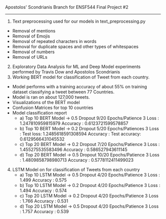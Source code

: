 Apostolos' Scondrianis Branch for ENSF544 Final Project #2

----------------------------------------------------------
1. Text preprocessing used for our models in text_preprocessing.py
  - Removal of mentions
  - Removal of Emojis
  - Removal of repeated characters in words
  - Removal for duplicate spaces and other types of whitespaces
  - Removal of numbers
  - Removal of URLs
2. Exploratory Data Analysis for ML and Deep Model experiments performed by Travis Dow and Apostolos Scondrianis
3. Working BERT model for classification of Tweet from each country.
  - Model performs with a training accuracy of about 55% on training dataset classifying a tweet between 77 Countries.
  - Model is ran on about 127,000 tweets.
  - Visualizations of the BERT model
  - Confusion Matrices for top 10 countries
  - Model classification report
    - a) Top 10 BERT Model -> 0.5 Dropout  9/20 Epochs/Patience 3
        Loss     : 1.247810959815979
        Accuracy : 0.6123721599578857
    - b) Top 10 BERT Model -> 0.2 Dropout 5/20 Epochs/Patiences 3
        Loss     : Test loss: 1.2485618591308594
        Accuracy : Test accuracy: 0.6129566431045532
    - c) Top 20 BERT Model -> 0.2 Dropout  7/20 Epochs/Patience 3
        Loss     : 1.455275535583496
        Accuracy : 0.586527943611145
    - d) Top 20 BERT Model -> 0.5 Dropout 10/20 Epochs/Patience 3
        Loss     : 1.4809858798980713
        Accuracy : 0.5778112411499023
4. LSTM Model on for classification of Tweets from each country
    - a) Top 10 LSTM Model -> 0.5 Dropout 4/20 Epochs/Patience 3
        Loss     : 1.499
        Accuracy : 0.575
    - b) Top 10 LSTM Model -> 0.2 Dropout 4/20 Epochs/Patience 3
        Loss     : 1.494
        Accuracy : 0.574
    - c) Top 20 LSTM Model -> 0.2 Dropout 4/20 Epochs/Patience 3
        Loss     : 1.766
        Accuracy : 0.531
    - d) Top 20 LSTM Model -> 0.5 Dropout 4/20 Epochs/Patience 3
        Loss     : 1.757
        Accuracy : 0.539

